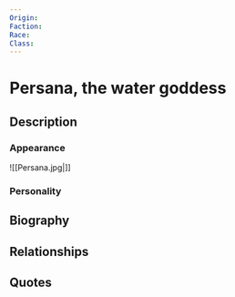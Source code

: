 ```yaml
---
Origin: 
Faction: 
Race: 
Class:
---
```

# Persana, the water goddess
## Description

### Appearance
![[Persana.jpg|]]
### Personality
## Biography
## Relationships

## Quotes